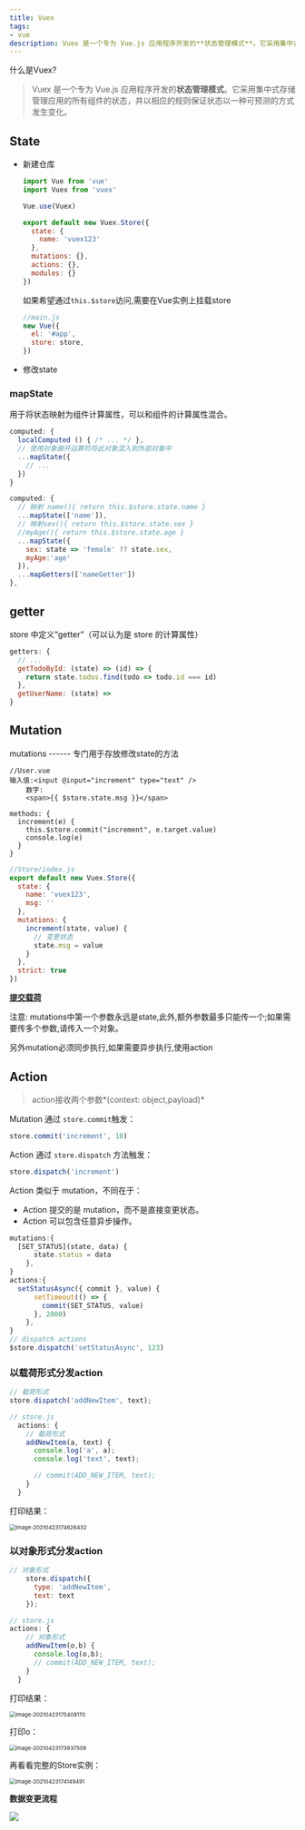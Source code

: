 ```yaml
---
title: Vuex
tags:
- vue
description: Vuex 是一个专为 Vue.js 应用程序开发的**状态管理模式**。它采用集中式存储管理应用的所有组件的状态，并以相应的规则保证状态以一种可预测的方式发生变化。
---
```


什么是Vuex?

> Vuex 是一个专为 Vue.js 应用程序开发的**状态管理模式**。它采用集中式存储管理应用的所有组件的状态，并以相应的规则保证状态以一种可预测的方式发生变化。

## State

- 新建仓库

  ```js
  import Vue from 'vue'
  import Vuex from 'vuex'
  
  Vue.use(Vuex)
  
  export default new Vuex.Store({
    state: {
      name: 'vuex123'
    },
    mutations: {},
    actions: {},
    modules: {}
  })
  ```

  如果希望通过`this.$store`访问,需要在Vue实例上挂载store

  ```js
  //main.js
  new Vue({
    el: '#app',
    store: store,
  })
  ```

- 修改state

### mapState

用于将状态映射为组件计算属性，可以和组件的计算属性混合。

```js
computed: {
  localComputed () { /* ... */ },
  // 使用对象展开运算符将此对象混入到外部对象中
  ...mapState({
    // ...
  })
}
```

```js
computed: {
  // 映射 name(){ return this.$store.state.name }
  ...mapState(['name']),
  // 映射sex(){ return this.$store.state.sex }
  //myAge(){ return this.$store.state.age }
  ...mapState({
    sex: state => 'female' ?? state.sex,
    myAge:'age'
  }),
  ...mapGetters(['nameGetter'])
},
```



## getter

store 中定义“getter”（可以认为是 store 的计算属性）

```js
getters: {
  // ...
  getTodoById: (state) => (id) => {
    return state.todos.find(todo => todo.id === id)
  },
  getUserName: (state) =>
}

```

## Mutation

  mutations ------ 专门用于存放修改state的方法

  ```vue
  //User.vue
  输入值:<input @input="increment" type="text" />
      数字:
      <span>{{ $store.state.msg }}</span>
  
  methods: {
    increment(e) {
      this.$store.commit("increment", e.target.value)
      console.log(e)
    }
  }
  ```

  ```js
  //Store/index.js
  export default new Vuex.Store({
    state: {
      name: 'vuex123',
      msg: ''
    },
    mutations: {
      increment(state, value) {
        // 变更状态
        state.msg = value
      }
    },
    strict: true
  })
  ```

  [**提交载荷**](https://vuex.vuejs.org/zh/guide/mutations.html#%E6%8F%90%E4%BA%A4%E8%BD%BD%E8%8D%B7%EF%BC%88payload%EF%BC%89)

  注意: mutations中第一个参数永远是state,此外,额外参数最多只能传一个;如果需要传多个参数,请传入一个对象。

另外mutation必须同步执行,如果需要异步执行,使用action

## Action

> action接收两个参数*(context: object,payload)*

Mutation 通过 `store.commit`触发：

```js
store.commit('increment', 10)
```

Action 通过 `store.dispatch` 方法触发：

```js
store.dispatch('increment') 
```

Action 类似于 mutation，不同在于：

- Action 提交的是 mutation，而不是直接变更状态。
- Action 可以包含任意异步操作。

```js
mutations:{
  [SET_STATUS](state, data) {
      state.status = data
    },
}
actions:{
  setStatusAsync({ commit }, value) {
      setTimeout(() => {
        commit(SET_STATUS, value)
      }, 2000)
    },
}
// dispatch actions
$store.dispatch('setStatusAsync', 123)
```

### 以载荷形式分发action

```js
// 载荷形式
store.dispatch('addNewItem', text);

// store.js
  actions: {
    // 载荷形式
    addNewItem(a, text) {
      console.log('a', a);
      console.log('text', text);

      // commit(ADD_NEW_ITEM, text);
    }
  }
```

打印结果：

<img src="https://minimax-1256590847.cos.ap-shanghai.myqcloud.com/img/image-20210423174626432.png" alt="image-20210423174626432" style="zoom:67%;" />

### 以对象形式分发action

```js
// 对象形式
    store.dispatch({
      type: 'addNewItem',
      text: text
    });

// store.js
actions: {
    // 对象形式
    addNewItem(o,b) {
      console.log(o,b);
      // commit(ADD_NEW_ITEM, text);
    }
  }
```

打印结果：

<img src="https://minimax-1256590847.cos.ap-shanghai.myqcloud.com/img/image-20210423175408170.png" alt="image-20210423175408170" style="zoom:67%;" />

打印o：

<img src="https://minimax-1256590847.cos.ap-shanghai.myqcloud.com/img/image-20210423173937509.png" alt="image-20210423173937509" style="zoom:67%;" />

再看看完整的Store实例：

<img src="https://minimax-1256590847.cos.ap-shanghai.myqcloud.com/img/image-20210423174149491.png" alt="image-20210423174149491" style="zoom:67%;" />



**数据变更流程**

![](https://minimax-1256590847.cos.ap-shanghai.myqcloud.com/img/vuex图解.png)

